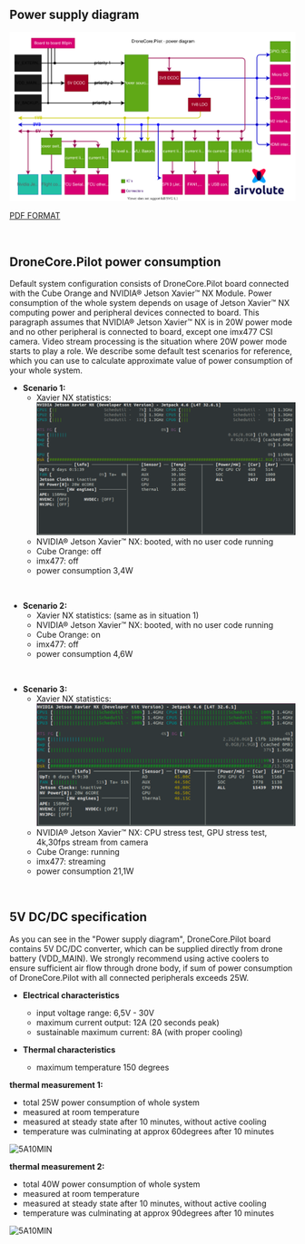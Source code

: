## Power supply diagram

![aepilot1_power_supply_diagram.svg](uploads/fd7d7291101b34e284d886675b0bf097/aepilot1_power_supply_diagram.svg)

[PDF FORMAT](uploads/3475e310a2746c29dc62faa2b54d5e2e/aepilot1_power_supply_diagram.pdf)

&nbsp;

## DroneCore.Pilot power consumption

Default system configuration consists of DroneCore.Pilot board connected with the Cube Orange and NVIDIA® Jetson Xavier™ NX Module. Power consumption of the whole system depends on usage of Jetson Xavier™ NX computing power and peripheral devices connected to board. 
This paragraph assumes that NVIDIA® Jetson Xavier™ NX is in 20W power mode and no other peripheral is connected to board, except one imx477 CSI camera. Video stream processing is the situation where 20W power mode starts to play a role. We describe some default test scenarios for reference, which you can use to calculate approximate value of power consumption of your whole system. 
 
  - **Scenario 1:**
    - Xavier NX statistics: 
![jtop_booted](uploads/808482871197e9bb14ee5cc4375dcded/jtop_booted.png)
    - NVIDIA® Jetson Xavier™ NX: booted, with no user code running
    - Cube Orange: off
    - imx477: off
    - power consumption 3,4W 

&nbsp;

  - **Scenario 2:**
    - Xavier NX statistics: (same as in situation 1)
    - NVIDIA® Jetson Xavier™ NX: booted, with no user code running
    - Cube Orange: on
    - imx477: off
    - power consumption 4,6W
 
&nbsp;

  - **Scenario 3:**    
    - Xavier NX statistics: 
![jtop_stresstest](uploads/9c539f8f0a9ab941eede16c666bf304f/jtop_stresstest.png)
    - NVIDIA® Jetson Xavier™ NX: CPU stress test, GPU stress test, 4k,30fps stream from camera
    - Cube Orange: running
    - imx477: streaming
    - power consumption 21,1W 
    

&nbsp;


## 5V DC/DC specification
As you can see in the "Power supply diagram", DroneCore.Pilot board contains 5V DC/DC converter, which can be supplied directly from drone battery (VDD_MAIN). We strongly recommend using active coolers to ensure sufficient air flow through drone body, if sum of power consumption of DroneCore.Pilot with all connected peripherals exceeds 25W.

 - **Electrical characteristics**
    - input voltage range: 6,5V - 30V
    - maximum current output: 12A (20 seconds peak)
    - sustainable maximum current: 8A (with proper cooling)  

  - **Thermal characteristics**
    - maximum temperature 150 degrees
     
**thermal measurement 1:** 
 - total 25W power consumption of whole system
 - measured at room temperature  
 - measured at steady state after 10 minutes, without active cooling
 - temperature was culminating at approx 60degrees after 10 minutes
<img src="https://gitlab.com/aerobtec-drones/ae_pilot1_documentation/-/wikis/uploads/df7e7b850c4b25140adf8652fab43009/5A10min.jpg" alt="5A10MIN" width="350" height="250" float="right"/>

**thermal measurement 2:**
   - total 40W power consumption of whole system
   - measured at room temperature  
   - measured at steady state after 10 minutes, without active cooling
   - temperature was culminating at approx 90degrees after 10 minutes
<img src="https://gitlab.com/aerobtec-drones/ae_pilot1_documentation/-/wikis/uploads/1cbfc825e9a572b9fe067033636790fa/8A10min.jpg" alt="5A10MIN" width="350" height="250" float="right"/>
